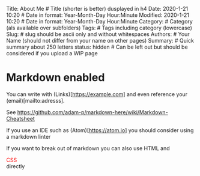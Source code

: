 Title: About Me  # Title (shorter is better) dusplayed in h4
Date: 2020-1-21 10:20 # Date in format: Year-Month-Day Hour:Minute
Modified: 2020-1-21 10:20  # Date in format: Year-Month-Day Hour:Minute
Category: # Category (als available over subfolders)
Tags: # Tags including category (lowercase)
Slug: # slug should be ascii only and without whitespaces
Authors: # Your Name (should not differ from your name on other pages)
Summary: # Quick summary about 250 letters
status: hidden # Can be left out but should be considered if you upload a WIP page

# Markdown enabled

You can write with (Links)[https://example.com] and even reference your (email)[mailto:adresss].

See https://github.com/adam-p/markdown-here/wiki/Markdown-Cheatsheet

If you use an IDE such as (Atom)[https://atom.io] you should consider using a markdown linter

If you want to break out of markdown you can also use <span class="text-muted">HTML</span> and <div style="color:red;">CSS</div> directly
